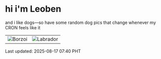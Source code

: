 # hi i'm Leoben

and i like dogs—so have some random dog pics that change whenever my CRON feels like it

|  |  |
|--------|----------|
| ![Borzoi](https://random-dog-vercel.vercel.app/api/random-borzoi?v=1755387630) | ![Labrador](https://random-dog-vercel.vercel.app/api/random-labrador?v=1755387630) |

Last updated: 2025-08-17 07:40 PHT
